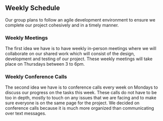 Weekly Schedule
---------------

Our group plans to follow an agile development environment to ensure we complete our project cohesively and in a 
timely manner. 

### Weekly Meetings

The first idea we have is to have weekly in-person meetings where we will collaborate on our shared work which will consist of the design, development and testing of our project. These weekly meetings will take place on Thursdays between 3 to 6pm.

### Weekly Conference Calls

The second idea we have is to conference calls every week on Mondays to discuss our progress on the tasks this week. These calls do not have to be too in depth, mostly to touch on any issues that we are facing and to make sure everyone is on the same page for the project. We decided on conference calls because it is much more organized than communicating over text messages.

